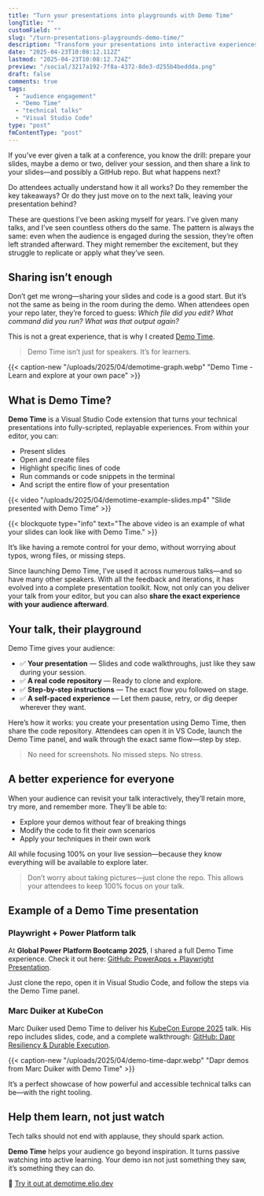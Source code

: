 ```yaml
---
title: "Turn your presentations into playgrounds with Demo Time"
longTitle: ""
customField: ""
slug: "/turn-presentations-playgrounds-demo-time/"
description: "Transform your presentations into interactive experiences with Demo Time, empowering your audience to learn and explore at their own pace."
date: "2025-04-23T10:08:12.112Z"
lastmod: "2025-04-23T10:08:12.724Z"
preview: "/social/3217a192-7f8a-4372-8de3-d255b4beddda.png"
draft: false
comments: true
tags:
  - "audience engagement"
  - "Demo Time"
  - "technical talks"
  - "Visual Studio Code"
type: "post"
fmContentType: "post"
---
```


If you've ever given a talk at a conference, you know the drill: prepare your slides, maybe a demo or two, deliver your session, and then share a link to your slides—and possibly a GitHub repo. But what happens next?

Do attendees actually understand how it all works? Do they remember the key takeaways? Or do they just move on to the next talk, leaving your presentation behind?

These are questions I’ve been asking myself for years. I've given many talks, and I’ve seen countless others do the same. The pattern is always the same: even when the audience is engaged during the session, they’re often left stranded afterward. They might remember the excitement, but they struggle to replicate or apply what they’ve seen.

## Sharing isn’t enough

Don’t get me wrong—sharing your slides and code is a good start. But it’s not the same as being in the room during the demo. When attendees open your repo later, they’re forced to guess: *Which file did you edit? What command did you run? What was that output again?*

This is not a great experience, that is why I created [Demo Time](https://demotime.elio.dev).

> Demo Time isn’t just for speakers. It’s for learners.

{{< caption-new "/uploads/2025/04/demotime-graph.webp" "Demo Time - Learn and explore at your own pace" >}}

## What is Demo Time?

**Demo Time** is a Visual Studio Code extension that turns your technical presentations into fully-scripted, replayable experiences. From within your editor, you can:

- Present slides
- Open and create files
- Highlight specific lines of code
- Run commands or code snippets in the terminal
- And script the entire flow of your presentation

{{< video "/uploads/2025/04/demotime-example-slides.mp4" "Slide presented with Demo Time" >}}

{{< blockquote type="info" text="The above video is an example of what your slides can look like with Demo Time." >}}

It’s like having a remote control for your demo, without worrying about typos, wrong files, or missing steps.

Since launching Demo Time, I’ve used it across numerous talks—and so have many other speakers. With all the feedback and iterations, it has evolved into a complete presentation toolkit. Now, not only can you deliver your talk from your editor, but you can also **share the exact experience with your audience afterward**.

## Your talk, their playground

Demo Time gives your audience:

- ✅ **Your presentation** — Slides and code walkthroughs, just like they saw during your session.
- ✅ **A real code repository** — Ready to clone and explore.
- ✅ **Step-by-step instructions** — The exact flow you followed on stage.
- ✅ **A self-paced experience** — Let them pause, retry, or dig deeper wherever they want.

Here’s how it works: you create your presentation using Demo Time, then share the code repository. Attendees can open it in VS Code, launch the Demo Time panel, and walk through the exact same flow—step by step.

> No need for screenshots. No missed steps. No stress.

## A better experience for everyone

When your audience can revisit your talk interactively, they’ll retain more, try more, and remember more. They’ll be able to:

- Explore your demos without fear of breaking things
- Modify the code to fit their own scenarios
- Apply your techniques in their own work

All while focusing 100% on your live session—because they know everything will be available to explore later.

> Don’t worry about taking pictures—just clone the repo. This allows your attendees to keep 100% focus on your talk.

## Example of a Demo Time presentation

### Playwright + Power Platform talk

At **Global Power Platform Bootcamp 2025**, I shared a full Demo Time experience. Check it out here: [GitHub: PowerApps + Playwright Presentation](https://github.com/estruyf/presentation-powerapps-playwright).

Just clone the repo, open it in Visual Studio Code, and follow the steps via the Demo Time panel.

### Marc Duiker at KubeCon

Marc Duiker used Demo Time to deliver his [KubeCon Europe 2025](https://marcduiker.dev/articles/speaking-at-kubecon-europe-2025/) talk. His repo includes slides, code, and a complete walkthrough: [GitHub: Dapr Resiliency & Durable Execution](https://github.com/diagrid-labs/dapr-resiliency-and-durable-execution).

{{< caption-new "/uploads/2025/04/demo-time-dapr.webp" "Dapr demos from Marc Duiker with Demo Time" >}}

It’s a perfect showcase of how powerful and accessible technical talks can be—with the right tooling.

## Help them learn, not just watch

Tech talks should not end with applause, they should spark action.

**Demo Time** helps your audience go beyond inspiration. It turns passive watching into active learning. Your demo isn not just something they saw, it’s something they can do.

🔗 [Try it out at demotime.elio.dev](https://demotime.elio.dev)

